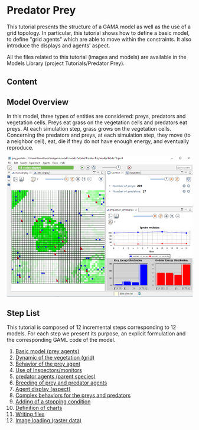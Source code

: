 # Predator Prey



This tutorial presents the structure of a GAMA model as well as the use of a grid topology. In particular, this tutorial shows how to define a basic model, to define "grid agents" which are able to move within the constraints. It also introduce the displays and agents' aspect.


All the files related to this tutorial (images and models) are available in the Models Library (project Tutorials/Predator Prey).
## Content





## Model Overview
In this model, three types of entities are considered: preys, predators and vegetation cells. Preys
eat grass on the vegetation cells and predators eat preys. At each simulation step, grass grows on the vegetation cells. Concerning the predators and preys, at each simulation step, they move (to a neighbor cell), eat, die if they do not have enough energy, and eventually reproduce.

![images/predator_prey.png](images/predator_prey.png)




## Step List

This tutorial is composed of 12 incremental steps corresponding to 12 models. For each step we present its purpose, an explicit formulation and the corresponding GAML code of the model.

  1. [Basic model (prey agents)](https://github.com/mazarsju/gama_doc_17/wiki/Tutorials/Tutorials/PredatorPrey/PredatorPrey_step1.md)
  1. [Dynamic of the vegetation (grid)](https://github.com/mazarsju/gama_doc_17/wiki/Tutorials/Tutorials/PredatorPrey/PredatorPrey_step2.md)
  1. [Behavior of the prey agent](https://github.com/mazarsju/gama_doc_17/wiki/Tutorials/Tutorials/PredatorPrey/PredatorPrey_step3.md)
  1. [Use of Inspectors/monitors](https://github.com/mazarsju/gama_doc_17/wiki/Tutorials/Tutorials/PredatorPrey/PredatorPrey_step4.md)
  1. [predator agents (parent species)](https://github.com/mazarsju/gama_doc_17/wiki/Tutorials/Tutorials/PredatorPrey/PredatorPrey_step5.md)
  1. [Breeding of prey and predator agents](https://github.com/mazarsju/gama_doc_17/wiki/Tutorials/Tutorials/PredatorPrey/PredatorPrey_step6.md)
  1. [Agent display (aspect)](https://github.com/mazarsju/gama_doc_17/wiki/Tutorials/Tutorials/PredatorPrey/PredatorPrey_step7.md)
  1. [Complex behaviors for the preys and predators](https://github.com/mazarsju/gama_doc_17/wiki/Tutorials/Tutorials/PredatorPrey/PredatorPrey_step8.md)
  1. [Adding of a stopping condition](https://github.com/mazarsju/gama_doc_17/wiki/Tutorials/Tutorials/PredatorPrey/PredatorPrey_step9.md)
  1. [Definition of charts](https://github.com/mazarsju/gama_doc_17/wiki/Tutorials/Tutorials/PredatorPrey/PredatorPrey_step10.md)
  1. [Writing files](https://github.com/mazarsju/gama_doc_17/wiki/Tutorials/Tutorials/PredatorPrey/PredatorPrey_step11.md)
  1. [Image loading (raster data)](https://github.com/mazarsju/gama_doc_17/wiki/Tutorials/Tutorials/PredatorPrey/PredatorPrey_step12.md)